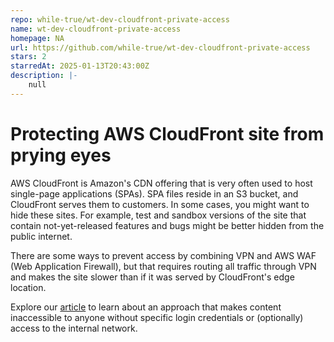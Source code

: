 ```yaml
---
repo: while-true/wt-dev-cloudfront-private-access
name: wt-dev-cloudfront-private-access
homepage: NA
url: https://github.com/while-true/wt-dev-cloudfront-private-access
stars: 2
starredAt: 2025-01-13T20:43:00Z
description: |-
    null
---
```


# Protecting AWS CloudFront site from prying eyes

AWS CloudFront is Amazon's CDN offering that is very often used to host single-page applications (SPAs). SPA files reside in an S3 bucket, and CloudFront serves them to customers. In some cases, you might want to hide these sites. For example, test and sandbox versions of the site that contain not-yet-released features and bugs might be better hidden from the public internet.

There are some ways to prevent access by combining VPN and AWS WAF (Web Application Firewall), but that requires routing all traffic through VPN and makes the site slower than if it was served by CloudFront's edge location.

Explore our [article](https://docs.wt.dev/blog/cf-private-access) to learn about an approach that makes content inaccessible to anyone without specific login credentials or (optionally) access to the internal network.
